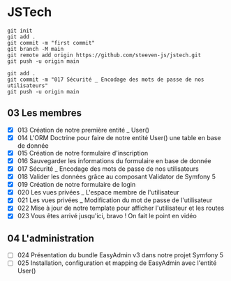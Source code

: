 # JSTech
```
git init
git add .
git commit -m "first commit"
git branch -M main
git remote add origin https://github.com/steeven-js/jstech.git
git push -u origin main

git add .
git commit -m "017 Sécurité _ Encodage des mots de passe de nos utilisateurs"
git push -u origin main
```

## 03 Les membres

- [x]  013 Création de notre première entité _ User()
- [x]  014 L'ORM Doctrine pour faire de notre entité User() une table en base de donnée
- [x]  015 Création de notre formulaire d'inscription
- [x]  016 Sauvegarder les informations du formulaire en base de donnée
- [x]  017 Sécurité _ Encodage des mots de passe de nos utilisateurs
- [x]  018 Valider les données grâce au composant Validator de Symfony 5
- [x]  019 Création de notre formulaire de login
- [x]  020 Les vues privées _ L'espace membre de l'utilisateur
- [x]  021 Les vues privées _ Modification du mot de passe de l'utilisateur
- [x]  022 Mise à jour de notre template pour afficher l'utilisateur et les routes
- [x]  023 Vous êtes arrivé jusqu'ici, bravo ! On fait le point en vidéo

## 04 L'administration
- [ ]  024 Présentation du bundle EasyAdmin v3 dans notre projet Symfony 5
- [ ]  025 Installation, configuration et mapping de EasyAdmin avec l'entité User()